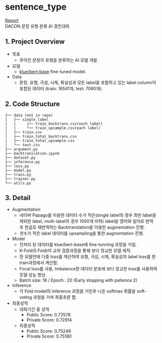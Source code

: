 # sentence_type
[Report](https://sangryu-notes.notion.site/AI-dfe596dd88b24ff9ad17cc173a1f1098)   
DACON 문장 유형 분류 AI 경진대회
## 1. Project Overview
  - 목표
    - 주어진 문장의 유형을 분류하는 AI 모델 개발.
  - 모델
    - [klue/bert-base](https://github.com/KLUE-benchmark/KLUE) fine-tuned model.
  - Data
    - 문장, 유형, 극성, 시제, 확실성과 모든 label을 포함하고 있는 label column이 포함된 데이터 (train: 16541개, test: 7090개).

## 2. Code Structure
``` text
├── data (not in repo)
|   ├── single_label
|   |     ├── train_backtrans.csv(each label)
|   |     └── train_upsample.csv(each label)
|   ├── train.csv
|   ├── train_total_backtrans.csv
|   ├── train_total_upsample.csv
|   └── test.csv  
├── argument.py
├── backtranslation.ipynb
├── dataset.py
├── inference.py
├── loss.py
├── model.py
├── train.py
├── trainer.py
└── utils.py
```

## 3. Detail 
  - Augmentation
    - 네이버 Papago를 이용한 데이터 수가 적은(single label의 경우 최빈 label을 제외한 label, multi-label의 경우 1000개 이하) label을 영어와 일어로 번역 후 한글로 재번역하는 Backtranslation을 이용한 augmentation 진행.
    - 갯수가 적은 label 데이터를 upsampling을 통한 augmentation 진행.
  - Model
    - 전처리 된 데이터를 klue/bert-base에 fine-tunning 과정을 거침.
    - K-Fold(5 Fold)의 교차 검증과정을 통해 보다 정교한 모델 제작.
    - 한 모델안에 다중 loss를 계산하여 유형, 극성, 시제, 확실성의 label loss를 한 train과정에서 계산함.
    - Focal loss를 사용, Imbalance한 데이터 분포에 보다 정교한 loss를 사용하여 모델 성능 향상.
    - Batch size: 16 / Epoch : 20 (Early stopping with patience 2)
  - Inference
    - 각 Fold model의 inference 과정을 거친후 나온 softmax 확률을 soft-voting 과정을 거쳐 최종추론 함.
  - 최종성적
    - 대회기간 중 성적
      - Public Score: 0.72578
      - Private Score: 0.72914
    - 최종성적
      - Public Score: 0.75249
      - Private Score: 0.75180
